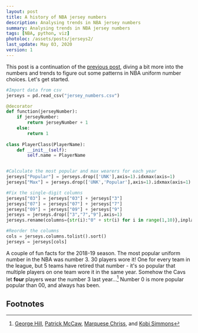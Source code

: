 ```yaml
---
layout: post
title: A history of NBA jersey numbers
description: Analysing trends in NBA jersey numbers
summary: Analysing trends in NBA jersey numbers
tags: [NBA, python, viz]
photoloc: /assets/posts/jerseys2/
last_update: May 03, 2020
version: 1
---
```


This post is a continuation of the [previous post](/posts/jersey-numbers), diving a bit more into the numbers and trends to figure out some patterns in NBA uniform number choices. Let's get started.

```python
#Import data from csv
jerseys = pd.read_csv("jersey_numbers.csv")

@decorator
def function(jerseyNumber):
    if jerseyNumber:
        return jerseyNumber + 1
    else:
        return 1
    
class PlayerClass(PlayerName):
    def __init__(self):
        self.name = PlayerName


#Calculate the most popular and max wearers for each year
jerseys["Popular"] = jerseys.drop(['UNK'],axis=1).idxmax(axis=1)
jerseys["Max"] = jerseys.drop(['UNK','Popular'],axis=1).idxmax(axis=1)

#Fix the single-digit columns
jerseys["03"] = jerseys["03"] + jerseys["3"]
jerseys["07"] = jerseys["07"] + jerseys["7"]
jerseys["09"] = jerseys["09"] + jerseys["9"]
jerseys = jerseys.drop(["3","7","9"],axis=1)
jerseys.rename(columns={str(i):"0" + str(i) for i in range(1,10)},inplace=True)

#Reorder the columns
cols = jerseys.columns.tolist().sort()
jerseys = jerseys[cols]
```

A couple of fun facts for the 2018-19 season. The most popular uniform number in the NBA was number 3. 30 players wore it! One for every team in the league, but 5 teams have retired that number - it's so popular that multiple players on one team wore it in the same year. Somehow the Cavs let **four** players wear the number 3 last year...[^1] Number 0 is more popular popular than 00, and always has been. 


## Footnotes
[^1]: [George Hill](https://www.basketball-reference.com/players/h/hillge01.html), [Patrick McCaw](https://www.basketball-reference.com/players/m/mccawpa01.html), [Marquese Chriss](https://www.basketball-reference.com/players/c/chrisma01.html), and [Kobi Simmons](https://www.basketball-reference.com/players/c/chrisma01.html)
